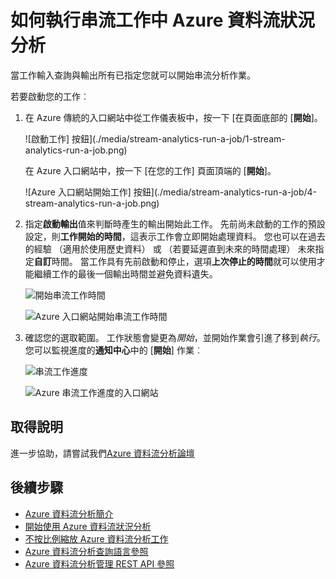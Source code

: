 <properties 
    pageTitle="如何啟動串流工作中串流分析 |Microsoft Azure" 
    description="如何執行 Azure 資料流分析中的 [串流工作 |學習路徑區段。"
    keywords="串流工作"
    documentationCenter=""
    services="stream-analytics"
    authors="jeffstokes72" 
    manager="jhubbard" 
    editor="cgronlun"/>

<tags 
    ms.service="stream-analytics" 
    ms.devlang="na" 
    ms.topic="article" 
    ms.tgt_pltfrm="na" 
    ms.workload="data-services" 
    ms.date="09/26/2016" 
    ms.author="jeffstok"/>

# <a name="how-to-run-a-streaming-job-in-azure-stream-analytics"></a>如何執行串流工作中 Azure 資料流狀況分析

當工作輸入查詢與輸出所有已指定您就可以開始串流分析作業。

若要啟動您的工作︰

1.  在 Azure 傳統的入口網站中從工作儀表板中，按一下 [在頁面底部的 [**開始**]。

    ![啟動工作] 按鈕](./media/stream-analytics-run-a-job/1-stream-analytics-run-a-job.png)  

    在 Azure 入口網站中，按一下 [在您的工作] 頁面頂端的 [**開始**]。

    ![Azure 入口網站開始工作] 按鈕](./media/stream-analytics-run-a-job/4-stream-analytics-run-a-job.png)  

2.  指定**啟動輸出**值來判斷時產生的輸出開始此工作。 先前尚未啟動的工作的預設設定，則**工作開始的時間**，這表示工作會立即開始處理資料。 您也可以在過去的經驗 （適用於使用歷史資料） 或 （若要延遲直到未來的時間處理） 未來指定**自訂**時間。 當工作具有先前啟動和停止，選項**上次停止的時間**就可以使用才能繼續工作的最後一個輸出時間並避免資料遺失。  

    ![開始串流工作時間](./media/stream-analytics-run-a-job/2-stream-analytics-run-a-job.png)  

    ![Azure 入口網站開始串流工作時間](./media/stream-analytics-run-a-job/5-stream-analytics-run-a-job.png)  

3.  確認您的選取範圍。 工作狀態會變更為*開始*，並開始作業會引進了移到*執行*。 您可以監視進度的**通知中心**中的 [**開始**] 作業︰

    ![串流工作進度](./media/stream-analytics-run-a-job/3-stream-analytics-run-a-job.png)  

    ![Azure 串流工作進度的入口網站](./media/stream-analytics-run-a-job/6-stream-analytics-run-a-job.png)  

## <a name="get-help"></a>取得說明
進一步協助，請嘗試我們[Azure 資料流分析論壇](https://social.msdn.microsoft.com/Forums/en-US/home?forum=AzureStreamAnalytics)

## <a name="next-steps"></a>後續步驟

- [Azure 資料流分析簡介](stream-analytics-introduction.md)
- [開始使用 Azure 資料流狀況分析](stream-analytics-get-started.md)
- [不按比例縮放 Azure 資料流分析工作](stream-analytics-scale-jobs.md)
- [Azure 資料流分析查詢語言參照](https://msdn.microsoft.com/library/azure/dn834998.aspx)
- [Azure 資料流分析管理 REST API 參照](https://msdn.microsoft.com/library/azure/dn835031.aspx)
